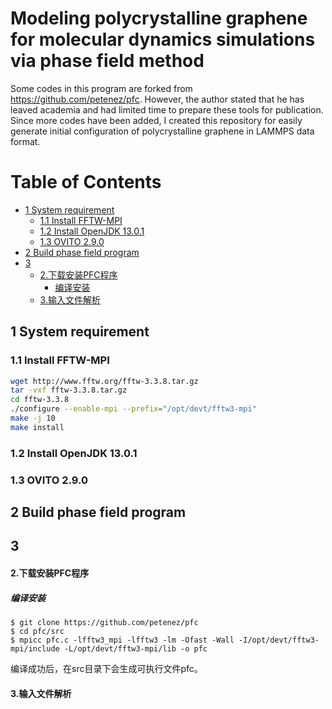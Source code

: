 # Modeling polycrystalline graphene for molecular dynamics simulations via phase field method <!-- omit in toc -->

Some codes in this program are forked from https://github.com/petenez/pfc. However, the author stated that he has leaved academia and had limited time to prepare these tools for publication. Since more codes have been added, I created this repository for easily generate initial configuration of polycrystalline graphene in LAMMPS data format.

# Table of Contents <!-- omit in toc -->
- [1 System requirement](#1-system-requirement)
  - [1.1 Install FFTW-MPI](#11-install-fftw-mpi)
  - [1.2 Install OpenJDK 13.0.1](#12-install-openjdk-1301)
  - [1.3 OVITO 2.9.0](#13-ovito-290)
- [2 Build phase field program](#2-build-phase-field-program)
- [3](#3)
    - [2.下载安装PFC程序](#2下载安装pfc程序)
      - [编译安装](#编译安装)
    - [3.输入文件解析](#3输入文件解析)


## 1 System requirement

### 1.1 Install FFTW-MPI

```bash
wget http://www.fftw.org/fftw-3.3.8.tar.gz
tar -vxf fftw-3.3.8.tar.gz
cd fftw-3.3.8
./configure --enable-mpi --prefix="/opt/devt/fftw3-mpi"
make -j 10
make install
```
### 1.2 Install OpenJDK 13.0.1

### 1.3 OVITO 2.9.0




## 2 Build phase field program

## 3


#### 2.下载安装PFC程序

##### 编译安装
```
$ git clone https://github.com/petenez/pfc
$ cd pfc/src
$ mpicc pfc.c -lfftw3_mpi -lfftw3 -lm -Ofast -Wall -I/opt/devt/fftw3-mpi/include -L/opt/devt/fftw3-mpi/lib -o pfc
```
编译成功后，在src目录下会生成可执行文件pfc。

#### 3.输入文件解析
